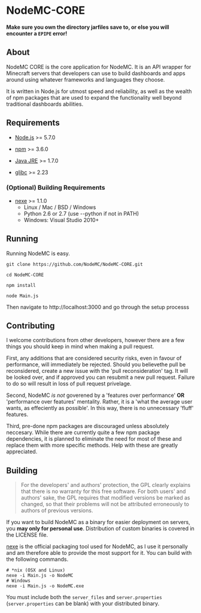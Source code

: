 # NodeMC-CORE

**Make sure you own the directory jarfiles save to, or 
else you will encounter a `EPIPE` error!**

## About

NodeMC CORE is the core application for NodeMC. It is an API wrapper
for Minecraft servers that developers can use to build dashboards 
and apps around using whatever frameworks and languages they choose. 

It is written in Node.js for utmost speed and reliability, as well
as the wealth of npm packages that are used to expand the functionality
well beyond traditional dashboards abilities.

## Requirements

- [Node.js](https://nodejs.org/en/) >= 5.7.0

- [npm](https://www.npmjs.com/) >= 3.6.0

- [Java JRE](https://www.java.com/en/) >= 1.7.0

- [glibc](https://www.gnu.org/software/libc/) >= 2.23

### (Optional) Building Requirements

- [nexe](https://jaredallard.me/nexe/) >= 1.1.0
    - Linux / Mac / BSD / Windows
    - Python 2.6 or 2.7 (use --python if not in PATH)
    - Windows: Visual Studio 2010+
    
## Running

Running NodeMC is easy. 

```
git clone https://github.com/NodeMC/NodeMC-CORE.git

cd NodeMC-CORE

npm install

node Main.js
```

Then navigate to http://localhost:3000 and go through the setup processs

## Contributing

I welcome contributions from other developers, however there are a few
things you should keep in mind when making a pull request.

First, any additions that are considered security risks, even in favour of
performance, will immediately be rejected. Should you believethe pull be
reconsidered, create a new issue with the 'pull reconsideration' tag. It
will be looked over, and if approved you can resubmit a new pull request.
Failure to do so will result in loss of pull request privelage. 

Second, NodeMC *is not* goverened by a 'features over performance' **OR**
'performance over features' mentality. Rather, it is a 'what the average
user wants, as effeciently as possible'. In this way, there is no unnecessary
'fluff' features.

Third, pre-done npm packages are discouraged unless absolutely neccesary. While
there are currently quite a few npm package dependencies, it is planned to eliminate
the need for most of these and replace them with more specific methods. Help with
these are greatly appreciated. 

## Building

> For the developers' and authors' protection, the GPL clearly explains 
that there is no warranty for this free software.  For both users' and
authors' sake, the GPL requires that modified versions be marked as
changed, so that their problems will not be attributed erroneously to
authors of previous versions.   

If you want to build NodeMC as a binary for easier deployment on servers, 
you **may only for personal use**. Distribution of custom binaries is
covered in the LICENSE file.

[nexe](https://github.com/jaredallard/nexe) is the official packaging
tool used for NodeMC, as I use it personally and am therefore
able to provide the most support for it. You can build with the
following commands.

```
# *nix (OSX and Linux)
nexe -i Main.js -o NodeMC
# Windows
nexe -i Main.js -o NodeMC.exe
```

You must include both the `server_files` and `server.properties`
(`server.properties` can be blank) with your distributed binary.